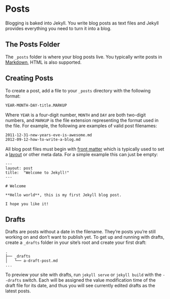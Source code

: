 # Posts

Blogging is baked into Jekyll. You write blog posts as text files and Jekyll provides everything you need to turn it into a blog.

## The Posts Folder

The  `_posts`  folder is where your blog posts live. You typically write posts in  [Markdown](https://daringfireball.net/projects/markdown/), HTML is also supported.

## Creating Posts

To create a post, add a file to your  `_posts`  directory with the following format:

```
YEAR-MONTH-DAY-title.MARKUP

```

Where  `YEAR`  is a four-digit number,  `MONTH`  and  `DAY`  are both two-digit numbers, and  `MARKUP`  is the file extension representing the format used in the file. For example, the following are examples of valid post filenames:

```
2011-12-31-new-years-eve-is-awesome.md
2012-09-12-how-to-write-a-blog.md

```

All blog post files must begin with  [front matter](http://jekyllrb.com/docs/front-matter/)  which is typically used to set a  [layout](http://jekyllrb.com/docs/layouts/)  or other meta data. For a simple example this can just be empty:

```
---
layout: post
title:  "Welcome to Jekyll!"
---

# Welcome

**Hello world**, this is my first Jekyll blog post.

I hope you like it!

```


## Drafts

Drafts are posts without a date in the filename. They’re posts you’re still working on and don’t want to publish yet. To get up and running with drafts, create a  `_drafts`  folder in your site’s root and create your first draft:

```
.
├── _drafts
│   └── a-draft-post.md
...

```

To preview your site with drafts, run  `jekyll serve`  or  `jekyll build`  with the  `--drafts`  switch. Each will be assigned the value modification time of the draft file for its date, and thus you will see currently edited drafts as the latest posts.
